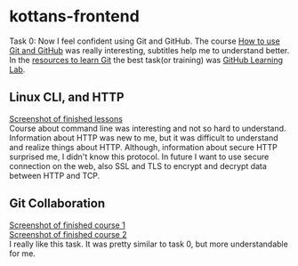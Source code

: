 # kottans-frontend
Task 0:
Now I feel confident using Git and GitHub. The course [How to use Git and GitHub](https://www.udacity.com/course/how-to-use-git-and-github--ud775) was really interesting, subtitles help me to understand better. In the [resources to learn Git](http://try.github.io/) the best task(or training) was [GitHub Learning Lab](https://lab.github.com/courses).
## Linux CLI, and HTTP
[Screenshot of finished lessons](task_linux_cli/screenshot.jpg)
<br>
Course about command line was interesting and not so hard to understand.
Information about HTTP was new to me, but it was difficult to understand and realize things about HTTP.
Although, information about secure HTTP surprised me, I didn't know this protocol.
In future I want to use secure connection on the web, also SSL and TLS to encrypt and decrypt data between HTTP and TCP.
## Git Collaboration
[Screenshot of finished course 1](task_git_collaboration/first_task.jpg)
<br>
[Screenshot of finished course 2](task_git_collaboration/second_task.jpg)
<br>
I really like this task. It was pretty similar to task 0, but more understandable for me.
